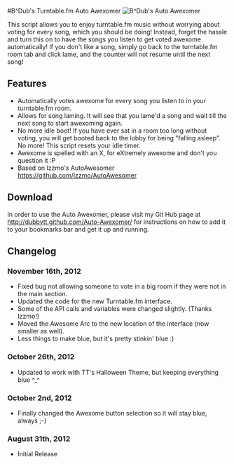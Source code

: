 #B^Dub's Turntable.fm Auto Awexomer
![B^Dub's Auto Awexomer](http://i.imgur.com/2cMoB.png)

This script allows you to enjoy turntable.fm music without worrying about voting for every song, which you should be doing! Instead, forget the hassle and turn this on to have the songs you listen to get voted awexome automatically! If you don't like a song, simply go back to the turntable.fm room tab and click lame, and the counter will not resume until the next song!
            
## Features

* Automatically votes awexome for every song you listen to in your turntable.fm room.
* Allows for song laming. It will see that you lame'd a song and wait till the next song to start awexoming again.
* No more idle boot! If you have ever sat in a room too long without voting, you will get booted back to the lobby for being "falling asleep". No more! This script resets your idle timer.
* Awexome is spelled with an X, for eXtremely awexome and don't you question it :P
* Based on Izzmo's AutoAwesomer https://github.com/Izzmo/AutoAwesomer

## Download

In order to use the Auto Awexomer, please visit my Git Hub page at http://dubbytt.github.com/Auto-Awexomer/ for instructions on how to add it to your bookmarks bar and get it up and running.

## Changelog

### November 16th, 2012
* Fixed bug not allowing someone to vote in a big room if they were not in the main section.
* Updated the code for the new Turntable.fm interface.
* Some of the API calls and variables were changed slightly. (Thanks Izzmo!)
* Moved the Awesome Arc to the new location of the interface (now smaller as well).
* Less things to make blue, but it's pretty stinkin' blue :)

### October 26th, 2012
* Updated to work with TT's Halloween Theme, but keeping everything blue ^_^

### October 2nd, 2012
* Finally changed the Awexome button selection so it will stay blue, always ;-)
 
### August 31th, 2012
* Initial Release